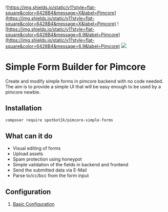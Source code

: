  ![https://img.shields.io/static/v1?style=flat-square&color=6428B4&message=X&label=Pimcore](https://img.shields.io/static/v1?style=flat-square&color=6428B4&message=X&label=Pimcore)
 ![https://img.shields.io/static/v1?style=flat-square&color=6428B4&message=6.9&label=Pimcore](https://img.shields.io/static/v1?style=flat-square&color=6428B4&message=6.9&label=Pimcore)
 [![](https://img.shields.io/packagist/v/spotbot2k/pimcore-simple-forms.svg?style=flat-square&color=F28D1A&logoColor=white)](https://packagist.org/packages/spotbot2k/pimcore-simple-forms)

# Simple Form Builder for Pimcore

Create and modify simple forms in pimcore backend with no code needed. The aim is to provide a simple UI that will be easy enough to be used by a pimcore newbie.

## Installation

``` bash
composer require spotbot2k/pimcore-simple-forms
```

## What can it do

- Visual editing of forms
- Upload assets
- Spam protection using honeypot
- Simple validation of the fields in backend and frontend
- Send the submitted data via E-Mail
- Parse to/cc/bcc from the form input

## Configuration

1. [Basic Configuration](docs/01_Basic_Configuration.md)
